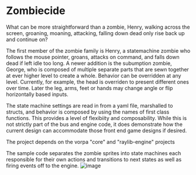# Zombiecide

What can be more straightforward than a zombie, Henry, walking across the screen, groaning, moaning, attacking, falling
down dead only rise back up and continue on?

The first member of the zombie family is Henry, a statemachine zombie who follows the mouse pointer, groans, attacks on
command, and falls down dead if left idle too long. A newer addition is the subumption zombie, George, who is composed
of multiple separate parts that are sewn together at ever higher level to create a whole. Behavior can be overridden at
any level. Currently, for example, the head is overriden to present different ones over time. Later the leg, arms, feet
or hands may change angle or flip horizontally based inputs.

The state machine settings are read in from a yaml file, marshalled to structs, and behavior is composed by using the
names of first class functions. This provides a level of flexibiity and composability. While this is not strictly part
of the bus and engine code, it does demonstrate how the current design can accommodate those front end game designs if
desired.

The project depends on the vorpa "core" and "raylib-engine" projects

The sample code separates the zombie sprites into state machines each responsible for their own actions and transitions
to next states as well as firing events off to the engine.
![image](https://github.com/vorpalgame/vorpal/assets/3209869/95c3be51-a423-405b-8825-f5114160776d)

